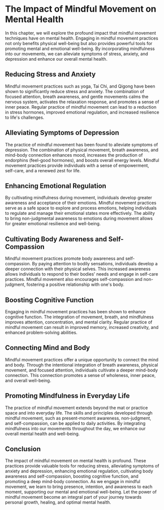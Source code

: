 The Impact of Mindful Movement on Mental Health
==========================================================

In this chapter, we will explore the profound impact that mindful movement techniques have on mental health. Engaging in mindful movement practices not only benefits physical well-being but also provides powerful tools for promoting mental and emotional well-being. By incorporating mindfulness into our movements, we can alleviate symptoms of stress, anxiety, and depression and enhance our overall mental health.

Reducing Stress and Anxiety
---------------------------

Mindful movement practices such as yoga, Tai Chi, and Qigong have been shown to significantly reduce stress and anxiety. The combination of focused attention, breath awareness, and gentle movements calms the nervous system, activates the relaxation response, and promotes a sense of inner peace. Regular practice of mindful movement can lead to a reduction in stress hormones, improved emotional regulation, and increased resilience to life's challenges.

Alleviating Symptoms of Depression
----------------------------------

The practice of mindful movement has been found to alleviate symptoms of depression. The combination of physical movement, breath awareness, and mind-body connection enhances mood, increases the production of endorphins (feel-good hormones), and boosts overall energy levels. Mindful movement practices provide individuals with a sense of empowerment, self-care, and a renewed zest for life.

Enhancing Emotional Regulation
------------------------------

By cultivating mindfulness during movement, individuals develop greater awareness and acceptance of their emotions. Mindful movement practices serve as a safe space to explore and process emotions, helping individuals to regulate and manage their emotional states more effectively. The ability to bring non-judgmental awareness to emotions during movement allows for greater emotional resilience and well-being.

Cultivating Body Awareness and Self-Compassion
----------------------------------------------

Mindful movement practices promote body awareness and self-compassion. By paying attention to bodily sensations, individuals develop a deeper connection with their physical selves. This increased awareness allows individuals to respond to their bodies' needs and engage in self-care practices. Mindful movement also encourages self-compassion and non-judgment, fostering a positive relationship with one's body.

Boosting Cognitive Function
---------------------------

Engaging in mindful movement practices has been shown to enhance cognitive function. The integration of movement, breath, and mindfulness improves attention, concentration, and mental clarity. Regular practice of mindful movement can result in improved memory, increased creativity, and enhanced problem-solving abilities.

Connecting Mind and Body
------------------------

Mindful movement practices offer a unique opportunity to connect the mind and body. Through the intentional integration of breath awareness, physical movement, and focused attention, individuals cultivate a deeper mind-body connection. This connection promotes a sense of wholeness, inner peace, and overall well-being.

Promoting Mindfulness in Everyday Life
--------------------------------------

The practice of mindful movement extends beyond the mat or practice space and into everyday life. The skills and principles developed through mindful movement, such as present-moment awareness, non-judgment, and self-compassion, can be applied to daily activities. By integrating mindfulness into our movements throughout the day, we enhance our overall mental health and well-being.

Conclusion
----------

The impact of mindful movement on mental health is profound. These practices provide valuable tools for reducing stress, alleviating symptoms of anxiety and depression, enhancing emotional regulation, cultivating body awareness and self-compassion, boosting cognitive function, and promoting a deep mind-body connection. As we engage in mindful movement, we learn to bring presence, intention, and awareness to each moment, supporting our mental and emotional well-being. Let the power of mindful movement become an integral part of your journey towards personal growth, healing, and optimal mental health.
